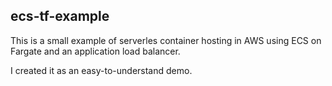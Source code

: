 ## ecs-tf-example

This is a small example of serverles container hosting in AWS using ECS on
Fargate and an application load balancer.

I created it as an easy-to-understand demo.
